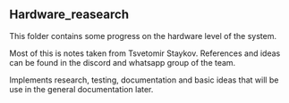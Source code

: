 ## Hardware_reasearch

This folder contains some progress on the hardware level of the system.

Most of this is notes taken from Tsvetomir Staykov. References and ideas can be found in the discord and whatsapp group of the team.

Implements research, testing, documentation and basic ideas that will be use in the general documentation later.
